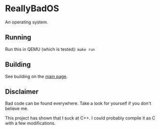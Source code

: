 # ReallyBadOS
An operating system.

## Running
Run this in QEMU (which is tested): `make run`

## Building
See building on the [main page](https://daniyalw.github.io/ReallyBadOS/).

## Disclaimer
Bad code can be found everywhere. Take a look for yourself if you don't believe me.

This project has shown that I suck at C++. I could probably compile it as C with a few modifications.
